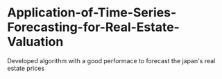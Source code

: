 # Application-of-Time-Series-Forecasting-for-Real-Estate-Valuation
Developed algorithm with a good performace to forecast the japan's real estate prices 
